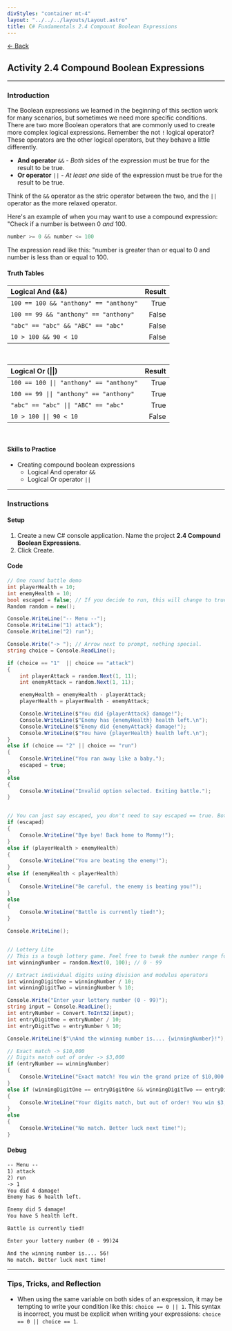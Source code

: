 ```yaml
---
divStyles: "container mt-4"
layout: "../../../layouts/Layout.astro"
title: C# Fundamentals 2.4 Compount Boolean Expressions
---
```


[← Back](/c-sharp-fundamentals/)

## Activity 2.4 Compound Boolean Expressions

---

### Introduction

The Boolean expressions we learned in the beginning of this section work for many scenarios, but sometimes we need more specific conditions. There are two more Boolean operators that are commonly used to create more complex logical expressions. Remember the not `!` logical operator? These operators are the other logical operators, but they behave a little differently.

- **And operator** `&&` - _Both_ sides of the expression must be true for the result to be true.
- **Or operator** `||` - _At least one_ side of the expression must be true for the result to be true.

Think of the `&&` operator as the stric operator between the two, and the `||` operator as the more relaxed operator.

Here's an example of when you may want to use a compound expression: "Check if a number is between 0 _and_ 100.

```cs
number >= 0 && number <= 100
```

The expression read like this: "number is greater than or equal to 0 and number is less than or equal to 100.

#### Truth Tables

| **Logical And (&&)**                   | **Result** |
| :------------------------------------- | ---------: |
| `100 == 100 && "anthony" == "anthony"` |       True |
| `100 == 99 && "anthony" == "anthony"`  |      False |
| `"abc" == "abc" && "ABC" == "abc"`     |      False |
| `10 > 100 && 90 < 10`                  |      False |

<br>

| **Logical Or (\|\|)**                    | **Result** |
| :-------------------------------------   | ---------: |
| `100 == 100 \|\| "anthony" == "anthony"` |       True |
| `100 == 99 \|\| "anthony" == "anthony"`  |       True |
| `"abc" == "abc" \|\| "ABC" == "abc"`     |       True |
| `10 > 100 \|\| 90 < 10`                  |      False |

<br>

#### Skills to Practice

- Creating compound boolean expressions
  - Logical And operator `&&`
  - Logical Or operator `||`

---

### Instructions

#### Setup

1. Create a new C# console application. Name the project **2.4 Compound Boolean Expressions**.
2. Click Create.

#### Code

```cs
// One round battle demo
int playerHealth = 10;
int enemyHealth = 10;
bool escaped = false; // If you decide to run, this will change to true
Random random = new();

Console.WriteLine("-- Menu --");
Console.WriteLine("1) attack");
Console.WriteLine("2) run");

Console.Write("-> "); // Arrow next to prompt, nothing special.
string choice = Console.ReadLine();

if (choice == "1"  || choice == "attack")
{
    int playerAttack = random.Next(1, 11);
    int enemyAttack = random.Next(1, 11);

    enemyHealth = enemyHealth - playerAttack;
    playerHealth = playerHealth - enemyAttack;

    Console.WriteLine($"You did {playerAttack} damage!");
    Console.WriteLine($"Enemy has {enemyHealth} health left.\n");
    Console.WriteLine($"Enemy did {enemyAttack} damage!");
    Console.WriteLine($"You have {playerHealth} health left.\n");
}
else if (choice == "2" || choice == "run")
{
    Console.WriteLine("You ran away like a baby.");
    escaped = true;
}
else
{
    Console.WriteLine("Invalid option selected. Exiting battle.");
}


// You can just say escaped, you don't need to say escaped == true. Both conditions work though.
if (escaped)
{
    Console.WriteLine("Bye bye! Back home to Mommy!");
}
else if (playerHealth > enemyHealth)
{
    Console.WriteLine("You are beating the enemy!");
}
else if (enemyHealth < playerHealth)
{
    Console.WriteLine("Be careful, the enemy is beating you!");
}
else
{
    Console.WriteLine("Battle is currently tied!");
}

Console.WriteLine();


// Lottery Lite
// This is a tough lottery game. Feel free to tweak the number range for testing.
int winningNumber = random.Next(0, 100); // 0 - 99

// Extract individual digits using division and modulus operators
int winningDigitOne = winningNumber / 10;
int winningDigitTwo = winningNumber % 10;

Console.Write("Enter your lottery number (0 - 99)");
string input = Console.ReadLine();
int entryNumber = Convert.ToInt32(input);
int entryDigitOne = entryNumber / 10;
int entryDigitTwo = entryNumber % 10;

Console.WriteLine($"\nAnd the winning number is.... {winningNumber}!");

// Exact match -> $10,000
// Digits match out of order -> $3,000
if (entryNumber == winningNumber)
{
    Console.WriteLine("Exact match! You win the grand prize of $10,000!");
}
else if (winningDigitOne == entryDigitOne && winningDigitTwo == entryDigitTwo)
{
    Console.WriteLine("Your digits match, but out of order! You win $3,000!");
}
else
{
    Console.WriteLine("No match. Better luck next time!");
}
```

#### Debug

```txt
-- Menu --
1) attack
2) run
-> 1
You did 4 damage!
Enemy has 6 health left.

Enemy did 5 damage!
You have 5 health left.

Battle is currently tied!

Enter your lottery number (0 - 99)24

And the winning number is.... 56!
No match. Better luck next time!
```

---

### Tips, Tricks, and Reflection

- When using the same variable on both sides of an expression, it may be tempting to write your condition like this: `choice == 0 || 1`. This syntax is incorrect, you must be explicit when writing your expressions: `choice == 0 || choice == 1`.
